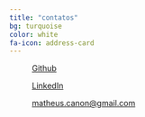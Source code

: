 ```yaml
---
title: "contatos"
bg: turquoise
color: white
fa-icon: address-card
---
```


<div class="columned center">
  <figure class="">
    <a href="{{ site.github_link }}">
      <i class="fab fa-github fa-3x"></i>
    </a>
    <figcaption>
      <a href="{{ site.github_link }}">Github</a>
    </figcaption>
  </figure>

  <figure class="">
    <a href="{{ site.linkedin_link }}">
      <i class="center fab fa-linkedin-in fa-3x"></i>
    </a>
    <figcaption>
      <a href="{{ site.linkedin_link }}">LinkedIn</a>
    </figcaption>
  </figure>

  <figure class="">
    <a href="mailto:{{ site.email }}">
      <i class="far fa-envelope fa-3x"></i>
    </a>
    <figcaption>
      <a href="mailto:{{ site.email }}">matheus.canon@gmail.com</a>
    </figcaption>
  </figure>
</div>
